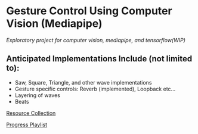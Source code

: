 # Gesture Control Using Computer Vision (Mediapipe)
<em> Exploratory project for computer vision, mediapipe, and tensorflow(WIP) </em>

## Anticipated Implementations Include (not limited to): 

- Saw, Square, Triangle, and other wave implementations
- Gesture specific controls: Reverb (implemented), Loopback etc...
- Layering of waves
- Beats

[Resource Collection](https://docs.google.com/document/d/1yDqPZPzLYKqq8rxzd4oFPWJkr4qFNhlX22U2ToVZrk8/edit?usp=sharing)

[Progress Playlist](https://youtube.com/playlist?list=PLQhuLMBlKNDU2iTLiPBdbKMmm2QBnzUct&si=pgDlmxGBxa87cKfe)


